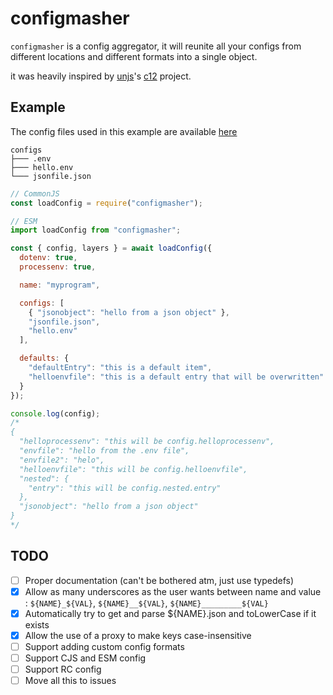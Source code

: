 # configmasher

``configmasher`` is a config aggregator, it will reunite all your configs from different locations and different formats into a single object.

it was heavily inspired by [unjs](https://github.com/unjs)'s [c12](https://github.com/unjs/c12) project.

## Example

The config files used in this example are available [here](https://github.com/uwu/configmasher/tree/main/example/configs)

```tree
configs
├─── .env
├─── hello.env
└─── jsonfile.json
```

```js
// CommonJS
const loadConfig = require("configmasher");

// ESM
import loadConfig from "configmasher";

const { config, layers } = await loadConfig({
  dotenv: true,
  processenv: true,

  name: "myprogram",

  configs: [
    { "jsonobject": "hello from a json object" },
    "jsonfile.json",
    "hello.env"
  ],

  defaults: {
    "defaultEntry": "this is a default item",
    "helloenvfile": "this is a default entry that will be overwritten"
  }
});

console.log(config);
/*
{
  "helloprocessenv": "this will be config.helloprocessenv",
  "envfile": "hello from the .env file",
  "envfile2": "helo",
  "helloenvfile": "this will be config.helloenvfile",
  "nested": {
    "entry": "this will be config.nested.entry"
  },
  "jsonobject": "hello from a json object"
}
*/
```

## TODO

- [ ] Proper documentation (can't be bothered atm, just use typedefs)
- [X] Allow as many underscores as the user wants between name and value : ``${NAME}_${VAL}``, ``${NAME}__${VAL}``, ``${NAME}_________${VAL}``
- [X] Automatically try to get and parse ${NAME}.json and toLowerCase if it exists
- [X] Allow the use of a proxy to make keys case-insensitive
- [ ] Support adding custom config formats
- [ ] Support CJS and ESM config
- [ ] Support RC config
- [ ] Move all this to issues
